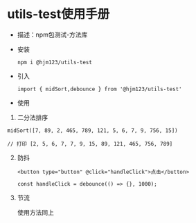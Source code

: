 # utils-test使用手册

- 描述：npm包测试-方法库

- 安装

  `npm i @hjm123/utils-test`
- 引入
  
  `import { midSort,debounce } from '@hjm123/utils-test'`
- 使用

1. 二分法排序

  `midSort([7, 89, 2, 465, 789, 121, 5, 6, 7, 9, 756, 15])`

  `// 打印 [2, 5, 6, 7, 7, 9, 15, 89, 121, 465, 756, 789]`

2. 防抖

   `<button type="button" @click="handleClick">点击</button>`

   `const handleClick = debounce(() => {}, 1000);`
  
3. 节流

   使用方法同上
